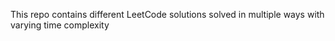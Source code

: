 This repo contains different LeetCode solutions solved in multiple ways with varying time complexity
